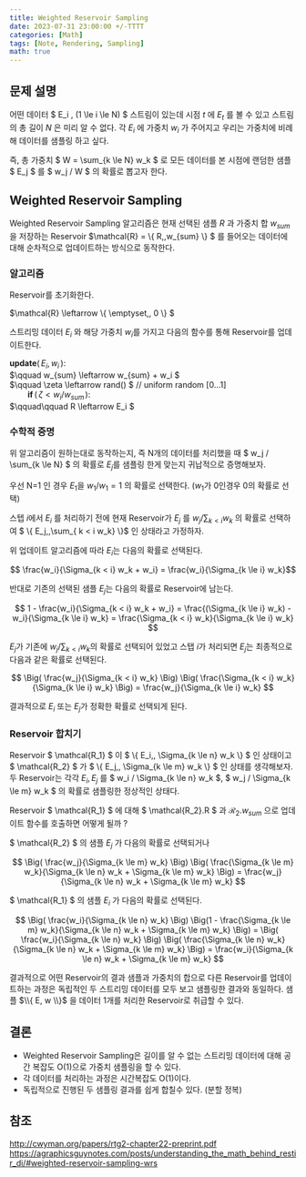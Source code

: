 ```yaml
---
title: Weighted Reservoir Sampling
date: 2023-07-31 23:00:00 +/-TTTT
categories: [Math]
tags: [Note, Rendering, Sampling]  
math: true
---
```


## 문제 설명

어떤 데이터 $ E_i \, (1 \le i \le N) $ 스트림이 있는데 시점 $t$ 에 $E_t$ 를 볼 수 있고 스트림의 총 길이 $N$ 은 미리 알 수 없다. 각 $E_i$ 에 가중치 $w_i$ 가 주어지고 우리는 가중치에 비례해 데이터를 샘플링 하고 싶다.

즉, 총 가중치 $ W = \sum_{k \le N} w_k $ 로 모든 데이터를 본 시점에 랜덤한 샘플 $ E_j $ 를 $ w_j / W $ 의 확률로 뽑고자 한다.

## Weighted Reservoir Sampling

Weighted Reservoir Sampling 알고리즘은 현재 선택된 샘플 $R$ 과 가중치 합 $w_{sum}$ 을 저장하는 Reservoir $\mathcal{R} = \\{ R,\,w_{sum} \\} $ 를 들어오는 데이터에 대해 순차적으로 업데이트하는 방식으로 동작한다.


### 알고리즘

Reservoir를 초기화한다.

$\mathcal{R} \leftarrow \\{ \emptyset,\, 0 \\} $

스트리밍 데이터 $E_i$ 와 해당 가중치 $w_i$를 가지고 다음의 함수를 통해 Reservoir를 업데이트한다.

$\textbf{update}(\,E_i,\,w_i\,):$  
$\qquad w_{sum} \leftarrow  w_{sum} + w_i $  
$\qquad \zeta \leftarrow rand() $  // $\text{uniform random [0...1]}$  
$\qquad \textbf{if}\, (\, \zeta < w_i / w_{sum\,} ):$  
$\qquad\qquad R \leftarrow E_i $  

### 수학적 증명

위 알고리즘이 원하는대로 동작하는지, 즉 N개의 데이터를 처리했을 때 $ w_j / \sum_{k \le N} $ 의 확률로 $E_j$를 샘플링 한게 맞는지 귀납적으로 증명해보자.

우선 N=1 인 경우 $E_1$을 $w_1/w_1 = 1$ 의 확률로 선택한다. ($w_1$가 0인경우 0의 확률로 선택)

스텝 $i$에서 $E_i$ 를 처리하기 전에 현재 Reservoir가 $E_j$ 를 $w_j / \sum_{k < i} w_k$ 의 확률로 선택하여 $ \\{ E_j,\,\sum_{ k < i w_k} \\}$ 인 상태라고 가정하자.

위 업데이트 알고리즘에 따라 $E_i$는 다음의 확률로 선택된다.

$$ \frac{w_i}{\Sigma_{k < i} w_k + w_i} = \frac{w_i}{\Sigma_{k \le i} w_k}$$

반대로 기존의 선택된 샘플 $E_j$는 다음의 확률로 Reservoir에 남는다.

$$ 1 - \frac{w_i}{\Sigma_{k < i} w_k + w_i} = \frac{(\Sigma_{k \le i} w_k) - w_i}{\Sigma_{k \le i} w_k} = \frac{\Sigma_{k < i} w_k}{\Sigma_{k \le i} w_k} $$ 

$E_j$가 기존에 $w_j / \sum_{k < i} w_k$의 확률로 선택되어 있었고 스탭 $i$가 처리되면 $E_j$는 최종적으로 다음과 같은 확률로 선택된다.  

$$ \Big( \frac{w_j}{\Sigma_{k < i} w_k} \Big) \Big( \frac{\Sigma_{k < i} w_k}{\Sigma_{k \le i} w_k} \Big) = \frac{w_j}{\Sigma_{k \le i} w_k} $$

결과적으로 $E_i$ 또는 $E_j$가 정확한 확률로 선택되게 된다.

### Reservoir 합치기

Reservoir $ \mathcal{R_1} $ 이 $ \\{ E_i,\, \Sigma_{k \le n} w_k \\} $ 인 상태이고 $ \mathcal{R_2} $ 가 $ \\{ E_j,\, \Sigma_{k \le m} w_k \\} $ 인 상태를 생각해보자. 두 Reservoir는 각각 $E_i,\, E_j$ 를 $ w_i / \Sigma_{k \le n} w_k $, $ w_j / \Sigma_{k \le m} w_k $ 의 확률로 샘플링한 정상적인 상태다. 

Reservoir $ \mathcal{R_1} $ 에 대해 $ \mathcal{R_2}.R $ 과 $\mathcal{R_2}.w_{sum}$ 으로 업데이트 함수를 호출하면 어떻게 될까 ?

$ \mathcal{R_2} $ 의 샘플 $E_j$ 가 다음의 확률로 선택되거나

$$ \Big( \frac{w_j}{\Sigma_{k \le m} w_k} \Big) \Big( \frac{\Sigma_{k \le m} w_k}{\Sigma_{k \le n} w_k + \Sigma_{k \le m} w_k} \Big) = \frac{w_j}{\Sigma_{k \le n} w_k + \Sigma_{k \le m} w_k} $$ 

$ \mathcal{R_1} $ 의 샘플 $E_i$ 가 다음의 확률로 선택된다.

$$ \Big( \frac{w_i}{\Sigma_{k \le n} w_k} \Big) \Big(1 - \frac{\Sigma_{k \le m} w_k}{\Sigma_{k \le n} w_k + \Sigma_{k \le m} w_k} \Big) = \Big( \frac{w_i}{\Sigma_{k \le n} w_k} \Big) \Big( \frac{\Sigma_{k \le n} w_k}{\Sigma_{k \le n} w_k + \Sigma_{k \le m} w_k} \Big) = \frac{w_i}{\Sigma_{k \le n} w_k + \Sigma_{k \le m} w_k} $$ 

결과적으로 어떤 Reservoir의 결과 샘플과 가중치의 합으로 다른 Reservoir를 업데이트하는 과정은 독립적인 두 스트리밍 데이터를 모두 보고 샘플링한 결과와 동일하다. 샘플 $\\{ E, w \\}$ 을 데이터 1개를 처리한 Reservoir로 취급할 수 있다.

## 결론 

- Weighted Reservoir Sampling은 길이를 알 수 없는 스트리밍 데이터에 대해 공간 복잡도 O(1)으로 가중치 샘플링을 할 수 있다.
- 각 데이터를 처리하는 과정은 시간복잡도 O(1)이다.
- 독립적으로 진행된 두 샘플링 결과를 쉽게 합칠수 있다. (분할 정복)

## 참조

<http://cwyman.org/papers/rtg2-chapter22-preprint.pdf>  
<https://agraphicsguynotes.com/posts/understanding_the_math_behind_restir_di/#weighted-reservoir-sampling-wrs>

